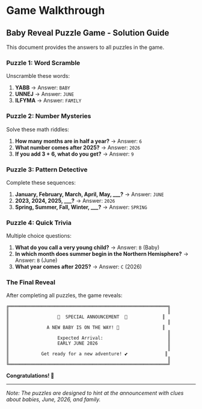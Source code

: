 # Game Walkthrough

## Baby Reveal Puzzle Game - Solution Guide

This document provides the answers to all puzzles in the game.

### Puzzle 1: Word Scramble
Unscramble these words:
1. **YABB** → Answer: `BABY`
2. **UNNEJ** → Answer: `JUNE`
3. **ILFYMA** → Answer: `FAMILY`

### Puzzle 2: Number Mysteries
Solve these math riddles:
1. **How many months are in half a year?** → Answer: `6`
2. **What number comes after 2025?** → Answer: `2026`
3. **If you add 3 + 6, what do you get?** → Answer: `9`

### Puzzle 3: Pattern Detective
Complete these sequences:
1. **January, February, March, April, May, ___?** → Answer: `JUNE`
2. **2023, 2024, 2025, ___?** → Answer: `2026`
3. **Spring, Summer, Fall, Winter, ___?** → Answer: `SPRING`

### Puzzle 4: Quick Trivia
Multiple choice questions:
1. **What do you call a very young child?** → Answer: `B` (Baby)
2. **In which month does summer begin in the Northern Hemisphere?** → Answer: `B` (June)
3. **What year comes after 2025?** → Answer: `C` (2026)

### The Final Reveal

After completing all puzzles, the game reveals:

```
╔═══════════════════════════════════════════════════════════╗
║                                                           ║
║                  🍼  SPECIAL ANNOUNCEMENT  🍼             ║
║                                                           ║
║              A NEW BABY IS ON THE WAY! 👶                ║
║                                                           ║
║                  Expected Arrival:                        ║
║                  EARLY JUNE 2026                          ║
║                                                           ║
║            Get ready for a new adventure! 💕              ║
║                                                           ║
╚═══════════════════════════════════════════════════════════╝
```

**Congratulations! 🎉**

---

*Note: The puzzles are designed to hint at the announcement with clues about babies, June, 2026, and family.*
